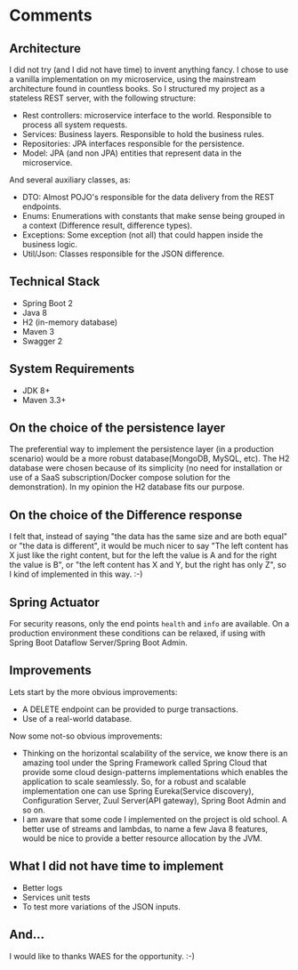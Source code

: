 # Comments

## Architecture

I did not try (and I did not have time) to invent anything fancy. I chose to use a vanilla implementation on my microservice, using the mainstream architecture found in countless books. So I structured my project as a stateless REST server, with the following structure:

* Rest controllers: microservice interface to the world. Responsible to process all system requests. 
* Services: Business layers. Responsible to hold the business rules.
* Repositories: JPA interfaces responsible for the persistence.
* Model: JPA (and non JPA) entities that represent data in the microservice.

And several auxiliary classes, as:

* DTO: Almost POJO's responsible for the data delivery from the REST endpoints.
* Enums: Enumerations with constants that make sense being grouped in a context (Difference result, difference types).
* Exceptions: Some exception (not all) that could happen inside the business logic.
* Util/Json: Classes responsible for the JSON difference.

## Technical Stack
- Spring Boot 2
- Java 8
- H2 (in-memory database)
- Maven 3
- Swagger 2

## System Requirements
- JDK 8+
- Maven 3.3+

## On the choice of the persistence layer 

The preferential way to implement the persistence layer (in a production scenario) would be a more robust database(MongoDB, MySQL, etc). The H2 database were chosen because of its simplicity (no need for installation or use of a SaaS subscription/Docker compose solution for the demonstration). In my opinion the H2 database fits our purpose.

## On the choice of the Difference response

I felt that, instead of saying "the data has the same size and are both equal" or "the data is different", it would be much nicer to say "The left content has X just like the right content, but for the left the value is A and for the right the value is B", or "the left content has X and Y, but the right has only Z", so I kind of implemented in this way. :-) 

## Spring Actuator

For security reasons, only the end points `health` and `info` are available. On a production environment these conditions can be relaxed, if using with Spring Boot Dataflow Server/Spring Boot Admin.

## Improvements

Lets start by the more obvious improvements:

* A DELETE endpoint can be provided to purge transactions.
* Use of a real-world database.

Now some not-so obvious improvements:

* Thinking on the horizontal scalability of the service, we know there is an amazing tool under the Spring Framework called Spring Cloud that provide some cloud design-patterns implementations which enables the application to scale seamlessly. So, for a robust and scalable implementation one can use Spring Eureka(Service discovery), Configuration Server, Zuul Server(API gateway), Spring Boot Admin and so on.
* I am aware that some code I implemented on the project is old school. A better use of streams and lambdas, to name a few Java 8 features, would be nice to provide a better resource allocation by the JVM.   

## What I did not have time to implement

* Better logs
* Services unit tests
* To test more variations of the JSON inputs.

## And...

I would like to thanks WAES for the opportunity. :-)